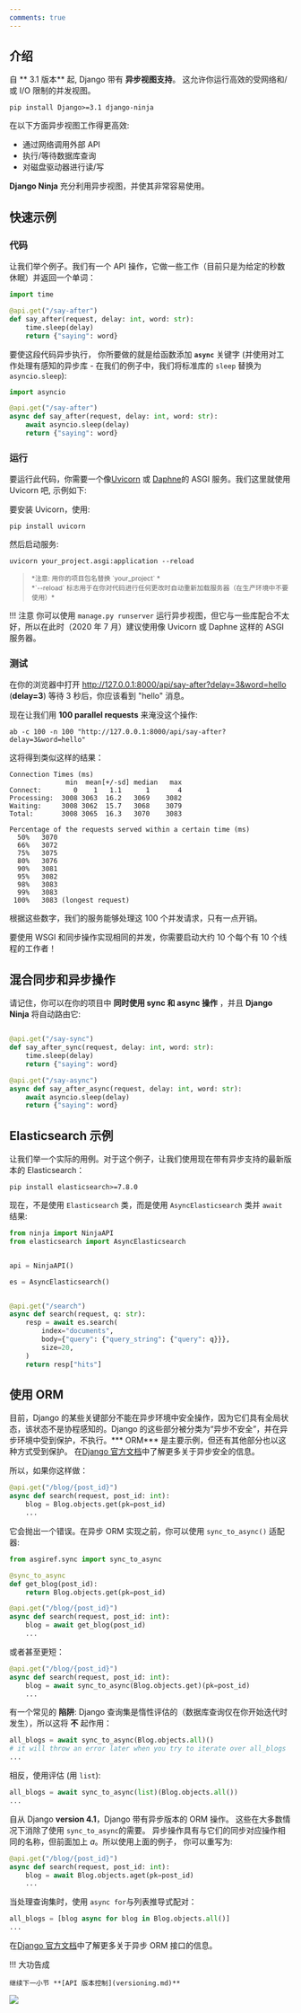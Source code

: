 ```yaml
---
comments: true
---
```

## 介绍

自 ** 3.1 版本** 起, Django 带有 **异步视图支持**。 这允许你运行高效的受网络和/或 I/O 限制的并发视图。

```
pip install Django>=3.1 django-ninja
```

在以下方面异步视图工作得更高效:
- 通过网络调用外部 API
- 执行/等待数据库查询
- 对磁盘驱动器进行读/写

**Django Ninja** 充分利用异步视图，并使其非常容易使用。

## 快速示例

### 代码

让我们举个例子。我们有一个 API 操作，它做一些工作（目前只是为给定的秒数休眠）并返回一个单词：
```python hl_lines="5"
import time

@api.get("/say-after")
def say_after(request, delay: int, word: str):
    time.sleep(delay)
    return {"saying": word}
```

要使这段代码异步执行， 你所要做的就是给函数添加 **`async`** 关键字 (并使用对工作处理有感知的异步库 - 在我们的例子中，我们将标准库的 `sleep` 替换为 `asyncio.sleep`):

```python hl_lines="1 4 5"
import asyncio

@api.get("/say-after")
async def say_after(request, delay: int, word: str):
    await asyncio.sleep(delay)
    return {"saying": word}
```

### 运行

要运行此代码，你需要一个像<a href="https://www.uvicorn.org/" target="_blank">Uvicorn</a> 或 <a href="https://github.com/django/daphne" target="_blank">Daphne</a>的 ASGI 服务。我们这里就使用 Uvicorn 吧, 示例如下:

要安装 Uvicorn，使用:

```
pip install uvicorn
```

然后启动服务:

```
uvicorn your_project.asgi:application --reload
```

> <small>
> *注意: 用你的项目包名替换 `your_project` *<br>
> *`--reload` 标志用于在你对代码进行任何更改时自动重新加载服务器（在生产环境中不要使用）*
> </small>

!!! 注意
    你可以使用 `manage.py runserver` 运行异步视图，但它与一些库配合不太好，所以在此时（2020 年 7 月）建议使用像 Uvicorn 或 Daphne 这样的 ASGI 服务器。

### 测试

在你的浏览器中打开 <a href="http://127.0.0.1:8000/api/say-after?delay=3&word=hello" target="_blank">http://127.0.0.1:8000/api/say-after?delay=3&word=hello</a> (**delay=3**)
等待 3 秒后，你应该看到 "hello" 消息。

现在让我们用 **100 parallel requests** 来淹没这个操作:

```
ab -c 100 -n 100 "http://127.0.0.1:8000/api/say-after?delay=3&word=hello"
```

这将得到类似这样的结果：

```
Connection Times (ms)
              min  mean[+/-sd] median   max
Connect:        0    1   1.1      1       4
Processing:  3008 3063  16.2   3069    3082
Waiting:     3008 3062  15.7   3068    3079
Total:       3008 3065  16.3   3070    3083

Percentage of the requests served within a certain time (ms)
  50%   3070
  66%   3072
  75%   3075
  80%   3076
  90%   3081
  95%   3082
  98%   3083
  99%   3083
 100%   3083 (longest request)
```

根据这些数字，我们的服务能够处理这 100 个并发请求，只有一点开销。

要使用 WSGI 和同步操作实现相同的并发，你需要启动大约 10 个每个有 10 个线程的工作者！

## 混合同步和异步操作

请记住，你可以在你的项目中 **同时使用 sync 和 async 操作** ，并且 **Django Ninja** 将自动路由它:

```python hl_lines="2 7"

@api.get("/say-sync")
def say_after_sync(request, delay: int, word: str):
    time.sleep(delay)
    return {"saying": word}

@api.get("/say-async")
async def say_after_async(request, delay: int, word: str):
    await asyncio.sleep(delay)
    return {"saying": word}
```

## Elasticsearch 示例

让我们举一个实际的用例。对于这个例子，让我们使用现在带有异步支持的最新版本的 Elasticsearch：
```
pip install elasticsearch>=7.8.0
```

现在，不是使用 `Elasticsearch` 类，而是使用 `AsyncElasticsearch` 类并 `await` 结果:

```python hl_lines="2 7 11 12"
from ninja import NinjaAPI
from elasticsearch import AsyncElasticsearch


api = NinjaAPI()

es = AsyncElasticsearch()


@api.get("/search")
async def search(request, q: str):
    resp = await es.search(
        index="documents", 
        body={"query": {"query_string": {"query": q}}},
        size=20,
    )
    return resp["hits"]
```

## 使用 ORM

目前，Django 的某些关键部分不能在异步环境中安全操作，因为它们具有全局状态，该状态不是协程感知的。Django 的这些部分被分类为“异步不安全”，并在异步环境中受到保护，不执行。*** ORM*** 是主要示例，但还有其他部分也以这种方式受到保护。
在<a href="https://docs.djangoproject.com/en/stable/topics/async/#async-safety" target="_blank">Django 官方文档</a>中了解更多关于异步安全的信息。

所以，如果你这样做：

```python hl_lines="3"
@api.get("/blog/{post_id}")
async def search(request, post_id: int):
    blog = Blog.objects.get(pk=post_id)
    ...
```

它会抛出一个错误。在异步 ORM 实现之前，你可以使用 `sync_to_async()` 适配器:

```python hl_lines="1 3 9"
from asgiref.sync import sync_to_async

@sync_to_async
def get_blog(post_id):
    return Blog.objects.get(pk=post_id)

@api.get("/blog/{post_id}")
async def search(request, post_id: int):
    blog = await get_blog(post_id)
    ...
```

或者甚至更短：

```python hl_lines="3"
@api.get("/blog/{post_id}")
async def search(request, post_id: int):
    blog = await sync_to_async(Blog.objects.get)(pk=post_id)
    ...
```

有一个常见的 **陷阱**: Django 查询集是惰性评估的（数据库查询仅在你开始迭代时发生），所以这将 **不** 起作用：

```python
all_blogs = await sync_to_async(Blog.objects.all)()
# it will throw an error later when you try to iterate over all_blogs
...
```

相反，使用评估 (用 `list`):

```python
all_blogs = await sync_to_async(list)(Blog.objects.all())
...
```

自从 Django **version 4.1**，Django 带有异步版本的 ORM 操作。
这些在大多数情况下消除了使用 `sync_to_async`的需要。
异步操作具有与它们的同步对应操作相同的名称，但前面加上 *a*。所以使用上面的例子，
你可以重写为:

```python hl_lines="3"
@api.get("/blog/{post_id}")
async def search(request, post_id: int):
    blog = await Blog.objects.aget(pk=post_id)
    ...
```

当处理查询集时，使用 `async for`与列表推导式配对：

```python
all_blogs = [blog async for blog in Blog.objects.all()]
...
```

在<a href="https://docs.djangoproject.com/en/4.1/releases/4.1/#asynchronous-orm-interface" target="_blank">Django 官方文档</a>中了解更多关于异步 ORM 接口的信息。

!!! 大功告成

    继续下一小节 **[API 版本控制](versioning.md)**

<img style="object-fit: cover; object-position: 50% 50%;" loading="lazy" fetchpriority="auto" aria-hidden="true" draggable="false" src="https://picsum.photos/825/47.jpg">
